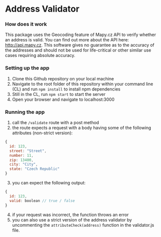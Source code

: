# Address Validator

### How does it work

This package uses the Geocoding feature of Mapy.cz API to verify whether an address is valid. You can find out more about the API here: http://api.mapy.cz.
This software gives no guarantee as to the accuracy of the addresses and should not be used for life-critical or other similar use cases requiring absolute accuracy.

### Setting up the app

1. Clone this Github repository on your local machine
2. Navigate to the root folder of this repository within your command line (CL) and run `npm install` to install npm dependencies
3. Still in the CL, run `npm start` to start the server
4. Open your browser and navigate to localhost:3000

### Running the app

1. call the `/validate` route with a post method
2. the route expects a request with a body having some of the following attributes (non-strict version):
```javascript
{
  id: 123,
  street: "Street",
  number: 11,
  zip: 13400,
  city: "City",
  state: "Czech Republic"
}
```
3. you can expect the following output:
```javascript
{
  id: 123,
  valid: boolean // true / false
}
```
4. if your request was incorrect, the function throws an error
5. you can also use a strict version of the address validator by uncommenting the `attributeCheck(address)` function in the validator.js file.

